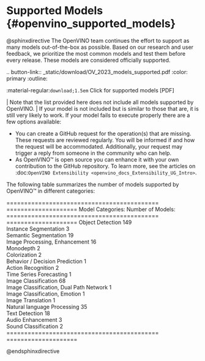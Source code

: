 # Supported Models {#openvino_supported_models}


@sphinxdirective
The OpenVINO team continues the effort to support as many models out-of-the-box as possible. 
Based on our research and user feedback, we prioritize the most common models and test them 
before every release. These models are considered officially supported.

.. button-link:: _static/download/OV_2023_models_supported.pdf
   :color: primary
   :outline:

   :material-regular:`download;1.5em` Click for supported models [PDF]


| Note that the list provided here does not include all models supported by OpenVINO.
| If your model is not included but is similar to those that are, it is still very likely to work. 
  If your model fails to execute properly there are a few options available: 


* You can create a GitHub request for the operation(s) that are missing. These requests are reviewed regularly. You will be informed if and how the request will be accommodated. Additionally, your request may trigger a reply from someone in the community who can help.  
* As OpenVINO™ is open source you can enhance it with your own contribution to the GitHub repository. To learn more, see the articles on :doc:`OpenVINO Extensibility <openvino_docs_Extensibility_UG_Intro>`.


The following table summarizes the number of models supported by OpenVINO™ in different categories:

===========================================  ====================
 Model Categories:                            Number of Models:  
===========================================  ====================
 Object Detection                             149                
 Instance Segmentation                        3                  
 Semantic Segmentation                        19                 
 Image Processing, Enhancement                16                 
 Monodepth                                    2                  
 Colorization                                 2                  
 Behavior / Decision Prediction               1                  
 Action Recognition                           2                  
 Time Series Forecasting                      1                  
 Image Classification                         68                 
 Image Classification, Dual Path Network      1                  
 Image Classification, Emotion                1                  
 Image Translation                            1                  
 Natural language Processing                  35                 
 Text Detection                               18                 
 Audio Enhancement                            3                  
 Sound Classification                         2                  
===========================================  ====================

@endsphinxdirective


